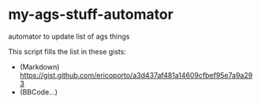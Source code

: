 # my-ags-stuff-automator
automator to update list of ags things

This script fills the list in these gists:
- (Markdown) https://gist.github.com/ericoporto/a3d437af481a14609cfbef95e7a9a293
- (BBCode...)
